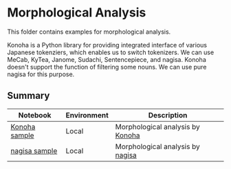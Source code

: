 # Morphological Analysis

This folder contains examples for morphological analysis.

Konoha is a Python library for providing integrated interface of various Japanese tokenziers, which enables us to switch tokenizers. We can use MeCab, KyTea, Janome, Sudachi, Sentencepiece, and nagisa. Konoha doesn't support the function of filtering some nouns. We can use pure nagisa for this purpose.

## Summary

| Notebook                          | Environment | Description                                                            |
| --------------------------------- | ----------- | ---------------------------------------------------------------------- |
| [Konoha sample](konoha_sample.py) | Local       | Morphological analysis by [Konoha](https://github.com/himkt/konoha)    |
| [nagisa sample](nagisa_sample.py) | Local       | Morphological analysis by [nagisa](https://github.com/taishi-i/nagisa) |
